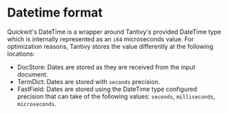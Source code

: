 # Datetime format

Quickwit's DateTime is a wrapper around Tantivy's provided DateTime type which is internally represented as an `i64` microseconds value. For optimization reasons, Tantivy stores the value differently at the following locations:
- DocStore: Dates are stored as they are received from the input document.
- TermDict: Dates are stored with `seconds` precision.
- FastField: Dates are stored using the DateTime type configured precision that can take of the following values: `seconds`, `milliseconds`, `microseconds`.
